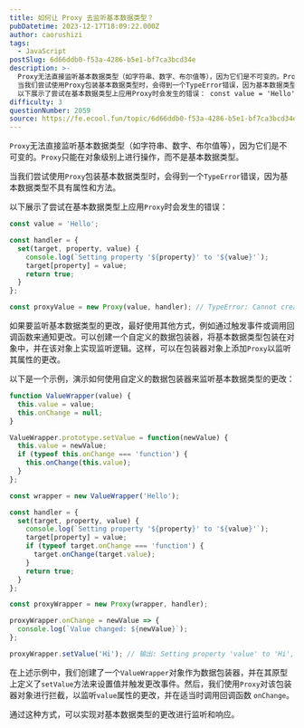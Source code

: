 ```yaml
---
title: 如何让 Proxy 去监听基本数据类型？
pubDatetime: 2023-12-17T18:09:22.000Z
author: caorushizi
tags:
  - JavaScript
postSlug: 6d66ddb0-f53a-4286-b5e1-bf7ca3bcd34e
description: >-
  Proxy无法直接监听基本数据类型（如字符串、数字、布尔值等），因为它们是不可变的。Proxy只能在对象级别上进行操作，而不是基本数据类型。
  当我们尝试使用Proxy包装基本数据类型时，会得到一个TypeError错误，因为基本数据类型不具有属性和方法。
  以下展示了尝试在基本数据类型上应用Proxy时会发生的错误： const value = 'Hello'; const handler = { 
difficulty: 3
questionNumber: 2059
source: https://fe.ecool.fun/topic/6d66ddb0-f53a-4286-b5e1-bf7ca3bcd34e
---
```


`Proxy`无法直接监听基本数据类型（如字符串、数字、布尔值等），因为它们是不可变的。`Proxy`只能在对象级别上进行操作，而不是基本数据类型。

当我们尝试使用`Proxy`包装基本数据类型时，会得到一个`TypeError`错误，因为基本数据类型不具有属性和方法。

以下展示了尝试在基本数据类型上应用`Proxy`时会发生的错误：

```javascript
const value = 'Hello';

const handler = {
  set(target, property, value) {
    console.log(`Setting property '${property}' to '${value}'`);
    target[property] = value;
    return true;
  }
};

const proxyValue = new Proxy(value, handler); // TypeError: Cannot create proxy with a non-object as target
```

如果要监听基本数据类型的更改，最好使用其他方式，例如通过触发事件或调用回调函数来通知更改。可以创建一个自定义的数据包装器，将基本数据类型包装在对象中，并在该对象上实现监听逻辑。这样，可以在包装器对象上添加`Proxy`以监听其属性的更改。

以下是一个示例，演示如何使用自定义的数据包装器来监听基本数据类型的更改：

```javascript
function ValueWrapper(value) {
  this.value = value;
  this.onChange = null;
}

ValueWrapper.prototype.setValue = function(newValue) {
  this.value = newValue;
  if (typeof this.onChange === 'function') {
    this.onChange(this.value);
  }
};

const wrapper = new ValueWrapper('Hello');

const handler = {
  set(target, property, value) {
    console.log(`Setting property '${property}' to '${value}'`);
    target[property] = value;
    if (typeof target.onChange === 'function') {
      target.onChange(target.value);
    }
    return true;
  }
};

const proxyWrapper = new Proxy(wrapper, handler);

proxyWrapper.onChange = newValue => {
  console.log(`Value changed: ${newValue}`);
};

proxyWrapper.setValue('Hi'); // 输出: Setting property 'value' to 'Hi', Value changed: Hi
```

在上述示例中，我们创建了一个`ValueWrapper`对象作为数据包装器，并在其原型上定义了`setValue`方法来设置值并触发更改事件。然后，我们使用`Proxy`对该包装器对象进行拦截，以监听`value`属性的更改，并在适当时调用回调函数 `onChange`。

通过这种方式，可以实现对基本数据类型的更改进行监听和响应。
